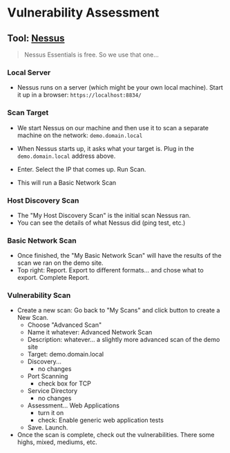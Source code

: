 # Vulnerability Assessment

## Tool: [Nessus](https://www.tenable.com/products/nessus/nessus-essentials)
> Nessus Essentials is free. So we use that one...

### Local Server
- Nessus runs on a server (which might be your own local machine). Start it up in a browser: `https://localhost:8834/`

### Scan Target
- We start Nessus on our machine and then use it to scan a separate machine on the network: `demo.domain.local`

- When Nessus starts up, it asks what your target is. Plug in the `demo.domain.local` address above.
- Enter. Select the IP that comes up. Run Scan.
- This will run a Basic Network Scan

### Host Discovery Scan
- The "My Host Discovery Scan" is the initial scan Nessus ran. 
- You can see the details of what Nessus did (ping test, etc.)

### Basic Network Scan 
- Once finished, the "My Basic Network Scan" will have the results of the scan we ran on the demo site.
- Top right: Report.  Export to different formats... and chose what to export. Complete Report.

### Vulnerability Scan
- Create a new scan: Go back to "My Scans" and click button to create a New Scan.
  - Choose "Advanced Scan"
  - Name it whatever: Advanced Network Scan
  - Description: whatever... a slightly more advanced scan of the demo site
  - Target: demo.domain.local
  - Discovery...
    - no changes
  - Port Scanning
    - check box for TCP
  - Service Directory
    - no changes
  - Assessment... Web Applications
    - turn it on
    - check: Enable generic web application tests
  - Save. Launch.
- Once the scan is complete, check out the vulnerabilities. There some highs, mixed, mediums, etc.
